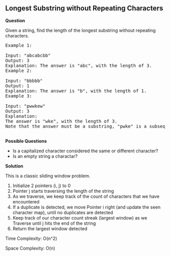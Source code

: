 <h2>Longest Substring without Repeating Characters</h2>

**Question**

Given a string, find the length of the longest substring without repeating characters.

<pre>
Example 1:

Input: "abcabcbb"
Output: 3 
Explanation: The answer is "abc", with the length of 3. 
Example 2:

Input: "bbbbb"
Output: 1
Explanation: The answer is "b", with the length of 1.
Example 3:

Input: "pwwkew"
Output: 3
Explanation: 
The answer is "wke", with the length of 3. 
Note that the answer must be a substring, "pwke" is a subsequence and not a substring.

</pre>

**Possible Questions**

- Is a capitalized character considered the same or different character?
- Is an empty string a charactar?

**Solution**

This is a classic sliding window problem.

1) Initialize 2 pointers (i, j) to 0
2) Pointer j starts traversing the length of the string
3) As we traverse, we keep track of the count of characters that we have encountered
4) If a duplicate is detected, we move Pointer i right (and update the seen character map), until no duplicates are detected
5) Keep track of our character count streak (largest window) as we Traverse until j hits the end of the string
6) Return the largest window detected

Time Complexity: O(n^2)

Space Complexity: O(n)


